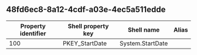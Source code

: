 ## 48fd6ec8-8a12-4cdf-a03e-4ec5a511edde

Property identifier | Shell property key | Shell name | Alias
--- | --- | --- | ---
100 | PKEY_StartDate | System.StartDate | 

